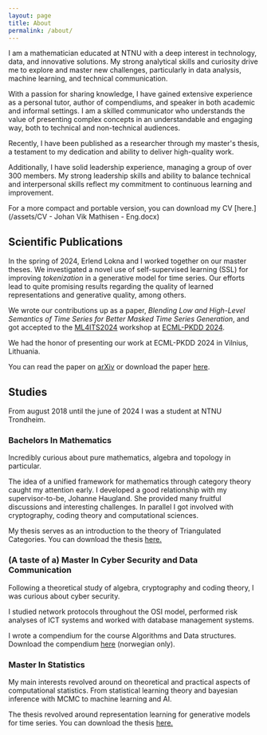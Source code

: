 ```yaml
---
layout: page
title: About
permalink: /about/
---
```


I am a mathematician educated at NTNU with a deep interest in technology, data, and innovative solutions. My strong analytical skills and curiosity drive me to explore and master new challenges, particularly in data analysis, machine learning, and technical communication.

With a passion for sharing knowledge, I have gained extensive experience as a personal tutor, author of compendiums, and speaker in both academic and informal settings. I am a skilled communicator who understands the value of presenting complex concepts in an understandable and engaging way, both to technical and non-technical audiences.

Recently, I have been published as a researcher through my master's thesis, a testament to my dedication and ability to deliver high-quality work. 

Additionally, I have solid leadership experience, managing a group of over 300 members. My strong leadership skills and ability to balance technical and interpersonal skills reflect my commitment to continuous learning and improvement.

For a more compact and portable version, you can download my CV [here.](/assets/CV - Johan Vik Mathisen - Eng.docx)


## Scientific Publications

In the spring of 2024, Erlend Lokna and I worked together on our master theses. We investigated a novel use of self-supervised learning (SSL) for improving *tokenization* in a generative model for time series. Our efforts lead to quite promising results regarding the quality of learned representations and generative quality, among others. 

We wrote our contributions up as a paper, *Blending Low and High-Level Semantics of Time Series for Better Masked Time Series Generation*, and got accepted to the [ML4ITS2024](https://ml4its.github.io/ml4its2024/) workshop at [ECML-PKDD 2024](https://ecmlpkdd.org/2024/).

We had the honor of presenting our work at ECML-PKDD 2024 in Vilnius, Lithuania.

You can read the paper on [arXiv](https://arxiv.org/abs/2408.16613) or download the paper [here](/assets/paper.pdf).


## Studies

From august 2018 until the june of 2024 I was a student at NTNU Trondheim.

### Bachelors In Mathematics

Incredibly curious about pure mathematics, algebra and topology in particular. 

The idea of a unified framework for mathematics through category theory caught my attention early. I developed a good relationship with my supervisor-to-be, Johanne Haugland. She provided many fruitful discussions and interesting challenges.
In parallel I got involved with cryptography, coding theory and computational sciences.

My thesis serves as an introduction to the theory of Triangulated Categories. You can download the thesis [here.](/assets/professional/Bachelor_thesis.pdf)

### (A taste of a) Master In Cyber Security and Data Communication

Following a theoretical study of algebra, cryptography and coding theory, I was curious about cyber security. 

I studied network protocols throughout the OSI model, performed risk analyses of ICT systems and worked with database management systems.

I wrote a compendium for the course Algorithms and Data structures. Download the compendium [here](/assets/professional/AlgDat_kompendium.pdf) (norwegian only).


### Master In Statistics 

My main interests revolved around on theoretical and practical aspects of computational statistics. From statistical learning theory and bayesian inference with MCMC to machine learning and AI.

The thesis revolved around representation learning for generative models for time series. You can download the thesis [here.](/assets/Master_thesis.pdf)








